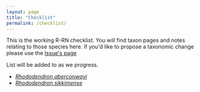 ```yaml
---
layout: page
title: "Checklist"
permalink: /checklist/
---
```

This is the working R-RN checklist.
You will find taxon pages and notes relating to those species here.
If you'd like to propose a taxonomic change please use the [Issue's page](https://github.com/RhodoResearchNetwork/RRN-Classification/issues/new/choose)

List will be added to as we progress.
- [_Rhododendron aberconwayi_](/taxa/rhododendron-aberconwayi)
- [_Rhododendron sikkimense_](/taxa/rhododendron-sikkimense)

